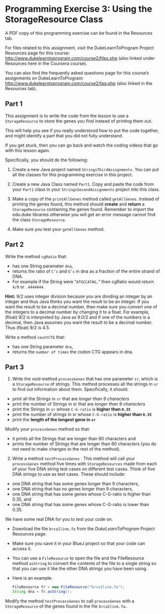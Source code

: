 # Programming Exercise 3: Using the StorageResource Class

A PDF copy of this programming exercise can be found in the Resources tab.

For files related to this assignment, visit the DukeLearnToProgram Project Resources page for this course: http://www.dukelearntoprogram.com/course2/files.php (also linked under Resources here in the Coursera course).

You can also find the frequently asked questions page for this course’s assignments on DukeLearnToProgram: http://www.dukelearntoprogram.com/course2/faq.php (also linked in the Resources tab).

## Part 1

This assignment is to write the code from the lesson to use a `StorageResource` to store the genes you find instead of printing them out.

This will help you see if you really understood how to put the code together, and might identify a part that you did not fully understand.

If you get stuck, then you can go back and watch the coding videos that go with this lesson again.

Specifically, you should do the following:

1. Create a new Java project named `StringsThirdAssignments`. You can put all the classes for this programming exercise in this project.

2. Create a new Java Class named `Part1`. Copy and paste the code from your `Part1` class in your `StringsSecondAssignments` project into this class.

3. Make a copy of the `printAllGenes` method called `getAllGenes`. Instead of printing the genes found, this method should __create__ and __return__ a `StorageResource` containing the genes found. Remember to import the edu.duke libraries otherwise you will get an error message cannot find the class `StorageResource`.

4. Make sure you test your `getAllGenes` method.

## Part 2

Write the method `cgRatio` that:

- has one String parameter `dna`,
- returns the ratio of `C’s` and `G’s` in dna as a fraction of the entire strand of DNA.
- For example if the String were “`ATGCCATAG,`” then cgRatio would return `4/9` or `.4444444`.

__Hint:__ 9/2 uses integer division because you are dividing an integer by an integer and thus Java thinks you want the result to be an integer. If you want the result to be a decimal number, then make sure you convert one of the integers to a decimal number by changing it to a float. For example, (float) 9/2 is interpreted by Java as 9.0/2 and if one of the numbers is a decimal, then Java assumes you want the result to be a decimal number. Thus (float) 9/2 is 4.5.

Write a method `countCTG` that:

- has one String parameter `dna`,
- returns the `number of times` the codon CTG appears in dna.

## Part 3

1. Write the void method `processGenes` that has one parameter `sr`, which is a `StorageResource` of strings. This method processes all the strings in `sr` to find out information about them. Specifically, it should:

- print all the Strings in `sr` that are _longer than 9 characters_
- print the number of Strings in sr that are _longer than 9 characters_
- print the Strings in `sr` whose `C-G-ratio` is __higher than `0.35`__
- print the number of strings in sr whose `C-G-ratio` is __higher than `0.35`__
- print the __length of the longest gene in `sr`__

Modify your `processGenes` method so that:

- it prints all the Strings that are longer than 60 characters and
- prints the number of Strings that are longer than 60 characters (you do not need to make changes to the rest of the method).

2. Write a method `testProcessGenes` . This method will call your `processGenes` method five times with `StorageResources` made from each of your five DNA string test cases on different test cases. Think of five DNA strings to use as test cases. These should include:

- one DNA string that has some genes longer than 9 characters,
- one DNA string that has no genes longer than 9 characters,
- one DNA string that has some genes whose C-G-ratio is higher than 0.35, and
- one DNA string that has some genes whose C-G-ratio is lower than 0.35.

We have some real DNA for you to test your code on.

- Download the file `brca1line.fa` from the _DukeLearnToProgram_ Project Resources page.
- Make sure you save it in your BlueJ project so that your code can access it.
- You can use a `FileResource` to open the file and the FileResource method `asString` to convert the contents of the file to a single string so that you can use it like the other DNA strings you have been using.
- Here is an example:

    ```java
    FileResource fr = new FileResource("brca1line.fa");
    String dna = fr.asString();
    ```

Modify the method `testProcessGenes` to call `processGenes` with a `StorageResource` of the genes found in the file `brca1line.fa.`
